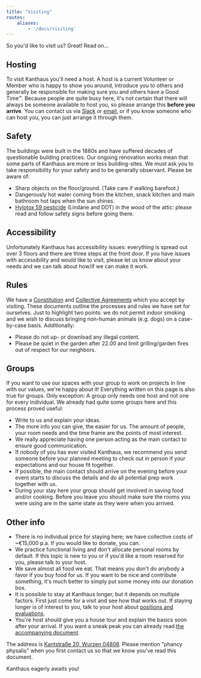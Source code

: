 ```yaml
---
title: "Visiting"
routes:
    aliases:
        - '/docs/visiting'
---
```


So you'd like to visit us? Great! Read on...

## Hosting
To visit Kanthaus you'll need a host. A host is a current Volunteer or Member who is happy to show you around, introduce you to others and generally be responsible for making sure you and others have a Good Time™. Because people are quite busy here, it's not certain that there will always be someone available to host you, so please arrange this **before you arrive**. You can contact us via [Slack](https://slackin.yunity.org) or [email](mailto:hello@kanthaus.online), or if you know someone who can host you, you can just arrange it through them.

## Safety
The buildings were built in the 1880s and have suffered decades of questionable building practices. Our ongoing renovation works mean that some parts of Kanthaus are more or less building-sites. We must ask you to take responsibility for your safety and to be generally observant. Please be aware of:
- Sharp objects on the floor/ground. (Take care if walking barefoot.)
- Dangerously hot water coming from the kitchen, snack kitchen and main bathroom hot taps when the sun shines.
- [Hylotox 59 pesticide](https://de.wikipedia.org/wiki/Hylotox) (Lindane and DDT) in the wood of the attic: please read and follow safety signs before going there.

## Accessibility
Unfortunately Kanthaus has accessibility issues: everything is spread out over 3 floors and there are three steps at the front door. If you have issues with accessibility and would like to visit, please let us know about your needs and we can talk about how/if we can make it work.

## Rules
We have a [Constitution](/governance/constitution) and [Collective Agreements](/governance/collectiveagreements/) which you accept by visiting. These documents outline the processes and rules we have set for ourselves. Just to highlight two points: we do not permit indoor smoking and we wish to discuss bringing non-human animals (e.g. dogs) on a case-by-case basis. Additionally:
- Please do not up- or download any illegal content.
- Please be quiet in the garden after 22.00 and limit grilling/garden fires out of respect for our neighbors.

## Groups
If you want to use our spaces with your group to work on projects in line with our values, we're happy about it! Everything written on this page is also true for groups. Only exception: A group only needs one host and not one for every individual.
We already had quite some groups here and this process proved useful:
- Write to us and explain your ideas.
- The more info you can give, the easier for us. The amount of people, your room needs and the time frame are the points of most interest.
- We really appreciate having one person acting as the main contact to ensure good communication.
- If nobody of you has ever visited Kanthaus, we recommend you send someone before your planned meeting to check out in person if your expectations and our house fit together.
- If possible, the main contact should arrive on the evening before your event starts to discuss the details and do all potential prep work together with us.
- During your stay here your group should get involved in saving food and/or cooking. Before you leave you should make sure the rooms you were using are in the same state as they were when you arrived.

## Other info
- There is no individual price for staying here; we have collective costs of ~€15,000 p.a. If you would like to donate, you can.
- We practice functional living and don't allocate personal rooms by default. If this topic is new to you or if you'd like a room reserved for you, please talk to your host.
- We save almost all food we eat. That means you don't do anybody a favor if you buy food for us. If you want to be nice and contribute something, it's much better to simply put some money into our donation box.
- It is possible to stay at Kanthaus longer, but it depends on multiple factors. First just come for a visit and see how that works out. If staying longer is of interest to you, talk to your host about [positions and evaluations](/governance/positionsandevaluations).
- You're host should give you a house tour and explain the basics soon after your arrival. If you want a sneak peak you can already read [the accompanying document](visiTour).

The address is [Kantstraße 20, Wurzen 04808](https://www.openstreetmap.org/search?query=20%20kantstrasse%20wurzen#map=19/51.36711/12.74075&layers=N). Please mention "phancy physalis" when you first contact us so that we know you've read this document.

Kanthaus eagerly awaits you!
